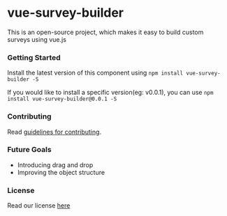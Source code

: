 
# vue-survey-builder

This is an open-source project, which makes it easy to build custom surveys using vue.js

### Getting Started

Install the latest version of this component using `npm install vue-survey-builder -S`

If you would like to install a specific version(eg: v0.0.1), you can use `npm install vue-survey-builder@0.0.1 -S`

### Contributing

Read [guidelines for contributing](https://help.github.com/articles/setting-guidelines-for-repository-contributors/).


### Future Goals

- Introducing drag and drop
- Improving the object structure

### License
Read our license [here](https://github.com/FissionHQ/vue-survey-builder/blob/master/LICENSE.md)